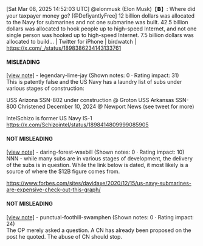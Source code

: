 [Sat Mar 08, 2025 14:52:03 UTC] @elonmusk (Elon Musk)【𝗕】: Where did your taxpayer money go? [@DefiyantlyFree] 12 billion dollars was allocated to the Navy for submarines and not one submarine was built.  42.5 billion dollars was allocated to hook people up to high-speed Internet, and not one single person was hooked up to high-speed Internet.  7.5 billion dollars was allocated to build… | Twitter for iPhone | birdwatch | https://x.com/_/status/1898386234143133761

#### MISLEADING

[[view note]](https://x.com/i/birdwatch/n/1898416917792141363) - legendary-lime-jay (Shown notes: 0 · Rating impact: 31)\
This is patently false and the US Navy has a laundry list of subs under various stages of construction:

USS Arizona SSN-802 under construction @ Groton
USS Arkansas SSN-800 Christened December 10, 2024 @ Newport News
(see tweet for more) 

IntelSchizo is former US Navy IS-1
https://x.com/Schizointel/status/1898414809999085905 

#### NOT MISLEADING

[[view note]](https://x.com/i/birdwatch/n/1898428582076051962) - daring-forest-waxbill (Shown notes: 0 · Rating impact: 10)\
NNN - while many subs are in various stages of development, the delivery of the subs is in question. While the link below is dated, it most likely is a source of where the $12B figure comes from. 

https://www.forbes.com/sites/davidaxe/2020/12/15/us-navy-submarines-are-expensive-check-out-this-graph/

#### NOT MISLEADING

[[view note]](https://x.com/i/birdwatch/n/1898420490873557108) - punctual-foothill-swamphen (Shown notes: 0 · Rating impact: 24)\
The OP merely asked a question. A CN has already been proposed on the post he quoted. The abuse of CN should stop.
